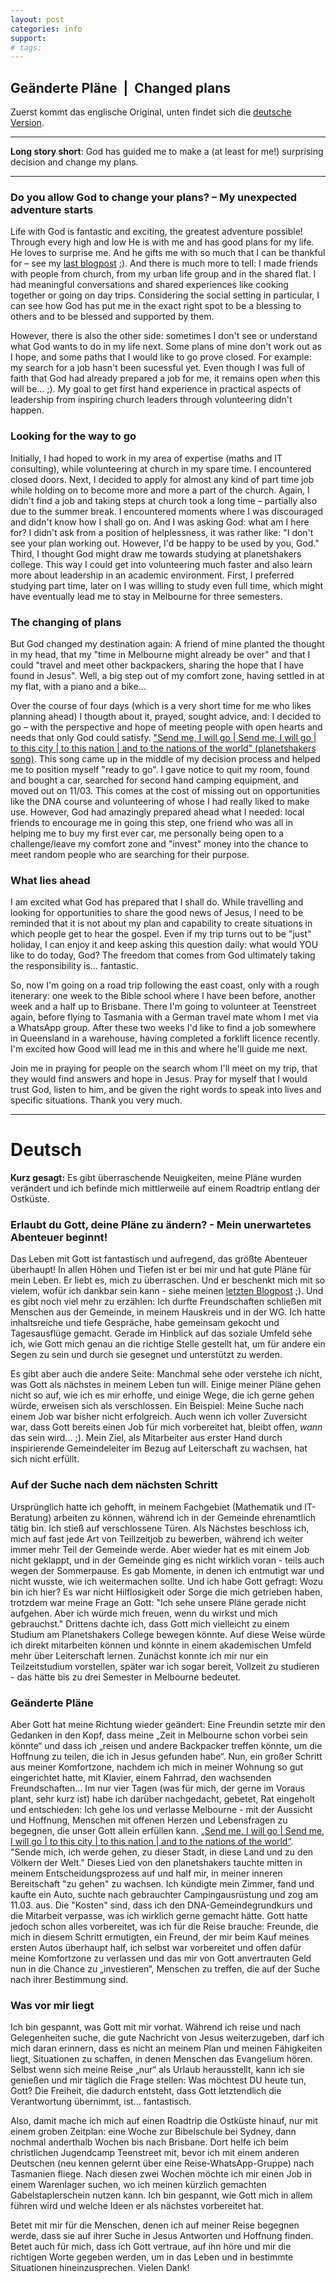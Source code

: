 ```yaml
---
layout: post
categories: info
support:
# tags: 
---
```


## Geänderte Pläne  \|  Changed plans
Zuerst kommt das englische Original, unten findet sich die [deutsche Version](#deutsch).

---
**Long story short**: God has guided me to make a (at least for me!) surprising decision and change my plans. 

---

### Do you allow God to change your plans? – My unexpected adventure starts
Life with God is fantastic and exciting, the greatest adventure possible! Through every high and low He is with me and has good plans for my life. He loves to surprise me. And he gifts me with so much that I can be thankful for – see my [last blogpost](https://dominikaustralia.github.io/info/2025/01/24/gifts-events-questions.html) ;). And there is much more to tell: I made friends with people from church, from my urban life group and in the shared flat. I had meaningful conversations and shared experiences like cooking together or going on day trips. Considering the social setting in particular, I can see how God has put me in the exact right spot to be a blessing to others and to be blessed and supported by them.

However, there is also the other side: sometimes I don't see or understand what God wants to do in my life next. Some plans of mine don't work out as I hope, and some paths that I would like to go prove closed. For example: my search for a job hasn't been sucessful yet. Even though I was full of faith that God had already prepared a job for me, it remains open _when_ this will be... ;). My goal to get first hand experience in practical aspects of leadership from inspiring church leaders through volunteering didn't happen. 

### Looking for the way to go
Initially, I had hoped to work in my area of expertise (maths and IT consulting), while volunteering at church in my spare time. I encountered closed doors. Next, I decided to apply for almost any kind of part time job while holding on to become more and more a part of the church. Again, I didn't find a job and taking steps at church took a long time – partially also due to the summer break. I encountered moments where I was discouraged and didn't know how I shall go on. And I was asking God: what am I here for? I didn't ask from a position of helplessness, it was rather like: "I don't see your plan working out. However, I'd be happy to be used by you, God." Third, I thought God might draw me towards studying at planetshakers college. This way I could get into volunteering much faster and also learn more about leadership in an academic environment. First, I preferred studying part time, later on I was willing to study even full time, which might have eventually lead me to stay in Melbourne for three semesters.

### The changing of plans
But God changed my destination again: A friend of mine planted the thought in my head, that my "time in Melbourne might already be over" and that I could "travel and meet other backpackers, sharing the hope that I have found in Jesus". Well, a big step out of my comfort zone, having settled in at my flat, with a piano and a bike...

Over the course of four days (which is a very short time for me who likes planning ahead) I thougth about it, prayed, sought advice, and: I decided to go – with the perspective and hope of meeting people with open hearts and needs that only God could satisfy.
["Send me, I will go | Send me, I will go | to this city | to this nation | and to the nations of the world" (planetshakers song)](https://www.youtube.com/watch?v=N5iEFpCzLhw). This song came up in the middle of my decision process and helped me to position myself "ready to go". I gave notice to quit my room, found and bought a car, searched for second hand camping equipment, and moved out on 11/03. This comes at the cost of missing out on opportunities like the DNA course and volunteering of whose I had really liked to make use.
However, God had amazingly prepared ahead what I needed: local friends to encourage me in going this step, one friend who was all in helping me to buy my first ever car,  me personally being open to a challenge/leave my comfort zone and "invest" money into the chance to meet random people who are searching for their purpose.

### What lies ahead
I am excited what God has prepared that I shall do. While travelling and looking for opportunities to share the good news of Jesus, I need to be reminded that it is not about my plan and capability to create situations in which people get to hear the gospel. 
Even if my trip turns out to be "just" holiday, I can enjoy it and keep asking this question daily: what would YOU like to do today, God? The freedom that comes from God ultimately taking the responsibility is... fantastic. 

So, now I'm going on a road trip following the east coast, only with a rough itenerary: one week to the Bible school where I have been before, another week and a half up to Brisbane. There I'm going to volunteer at Teenstreet again, before flying to Tasmania with a German travel mate whom I met via a WhatsApp group. After these two weeks I'd like to find a job somewhere in Queensland in a warehouse, having completed a forklift licence recently. 
I'm excited how Good will lead me in this and where he'll guide me next. 

Join me in praying for people on the search whom I'll meet on my trip, that they would find answers and hope in Jesus. Pray for myself that I would trust God, listen to him, and be given the right words to speak into lives and specific situations. Thank you very much. 

---
# Deutsch

**Kurz gesagt:** Es gibt überraschende Neuigkeiten, meine Pläne wurden verändert und ich befinde mich mittlerweile auf einem Roadtrip entlang der Ostküste.

### Erlaubt du Gott, deine Pläne zu ändern? - Mein unerwartetes Abenteuer beginnt! 
Das Leben mit Gott ist fantastisch und aufregend, das größte Abenteuer überhaupt! In allen Höhen und Tiefen ist er bei mir und hat gute Pläne für mein Leben. Er liebt es, mich zu überraschen. Und er beschenkt mich mit so vielem, wofür ich dankbar sein kann - siehe meinen [letzten Blogpost](https://dominikaustralia.github.io/info/2025/01/24/gifts-events-questions.html) ;). Und es gibt noch viel mehr zu erzählen: Ich durfte Freundschaften schließen mit Menschen aus der Gemeinde, in meinem Hauskreis und in der WG. Ich hatte inhaltsreiche und tiefe Gespräche, habe gemeinsam gekocht und Tagesausflüge gemacht. Gerade im Hinblick auf das soziale Umfeld sehe ich, wie Gott mich genau an die richtige Stelle gestellt hat, um für andere ein Segen zu sein und durch sie gesegnet und unterstützt zu werden.

Es gibt aber auch die andere Seite: Manchmal sehe oder verstehe ich nicht, was Gott als nächstes in meinem Leben tun will. Einige meiner Pläne gehen nicht so auf, wie ich es mir erhoffe, und einige Wege, die ich gerne gehen würde, erweisen sich als verschlossen. Ein Beispiel: Meine Suche nach einem Job war bisher nicht erfolgreich. Auch wenn ich voller Zuversicht war, dass Gott bereits einen Job für mich vorbereitet hat, bleibt offen, _wann_ das sein wird... ;). Mein Ziel, als Mitarbeiter aus erster Hand durch inspirierende Gemeindeleiter im Bezug auf Leiterschaft zu wachsen, hat sich nicht erfüllt. 

### Auf der Suche nach dem nächsten Schritt
Ursprünglich hatte ich gehofft, in meinem Fachgebiet (Mathematik und IT-Beratung) arbeiten zu können, während ich in der Gemeinde ehrenamtlich tätig bin. Ich stieß auf verschlossene Türen. Als Nächstes beschloss ich, mich auf fast jede Art von Teillzeitjob zu bewerben, während ich weiter immer mehr Teil der Gemeinde werde. Aber wieder hat es mit einem Job nicht geklappt, und in der Gemeinde ging es nicht wirklich voran - teils auch wegen der Sommerpause. Es gab Momente, in denen ich entmutigt war und nicht wusste, wie ich weitermachen sollte. Und ich habe Gott gefragt: Wozu bin ich hier? Es war nicht Hilflosigkeit oder Sorge die mich getrieben haben, trotzdem war meine Frage an Gott: "Ich sehe unsere Pläne gerade nicht aufgehen. Aber ich würde mich freuen, wenn du wirkst und mich gebrauchst." Drittens dachte ich, dass Gott mich vielleicht zu einem Studium am Planetshakers College bewegen könnte. Auf diese Weise würde ich direkt mitarbeiten können und könnte in einem akademischen Umfeld mehr über Leiterschaft lernen. Zunächst konnte ich mir nur ein Teilzeitstudium vorstellen, später war ich sogar bereit, Vollzeit zu studieren - das hätte bis zu drei Semester in Melbourne bedeutet.

### Geänderte Pläne
Aber Gott hat meine Richtung wieder geändert: Eine Freundin setzte mir den Gedanken in den Kopf, dass meine „Zeit in Melbourne schon vorbei sein könnte“ und dass ich „reisen und andere Backpacker treffen könnte, um die Hoffnung zu teilen, die ich in Jesus gefunden habe“. Nun, ein großer Schritt aus meiner Komfortzone, nachdem ich mich in meiner Wohnung so gut eingerichtet hatte, mit Klavier, einem Fahrrad, den wachsenden Freundschaften...
Im nur vier Tagen (was für mich, der gerne im Voraus plant, sehr kurz ist) habe ich darüber nachgedacht, gebetet, Rat eingeholt und entschieden: Ich gehe los und verlasse Melbourne - mit der Aussicht und Hoffnung, Menschen mit offenen Herzen und Lebensfragen zu begegnen, die unser Gott allein erfüllen kann.
[„Send me, I will go | Send me, I will go | to this city | to this nation | and to the nations of the world“](https://www.youtube.com/watch?v=N5iEFpCzLhw). "Sende mich, ich werde gehen, zu dieser Stadt, in diese Land und zu den Völkern der Welt." Dieses Lied von den planetshakers tauchte mitten in meinem Entscheidungsprozess auf und half mir, in meiner inneren Bereitschaft "zu gehen" zu wachsen. Ich kündigte mein Zimmer, fand und kaufte ein Auto, suchte nach gebrauchter Campingausrüstung und zog am 11.03. aus. Die "Kosten" sind, dass ich den DNA-Gemeindegrundkurs und die Mitarbeit verpasse, was ich wirklich gerne gemacht hätte.
Gott hatte jedoch schon alles vorbereitet, was ich für die Reise brauche: Freunde, die mich in diesem Schritt ermutigten, ein Freund, der mir beim Kauf meines ersten Autos überhaupt half, ich selbst war vorbereitet und offen dafür meine Komfortzone zu verlassen und das mir von Gott anvertrauten Geld nun in die Chance zu „investieren“, Menschen zu treffen, die auf der Suche nach ihrer Bestimmung sind.

### Was vor mir liegt
Ich bin gespannt, was Gott mit mir vorhat. Während ich reise und nach Gelegenheiten suche, die gute Nachricht von Jesus weiterzugeben, darf ich mich daran erinnern, dass es nicht an meinem Plan und meinen Fähigkeiten liegt, Situationen zu schaffen, in denen Menschen das Evangelium hören. 
Selbst wenn sich meine Reise „nur“ als Urlaub herausstellt, kann ich sie genießen und mir täglich die Frage stellen: Was möchtest DU heute tun, Gott? Die Freiheit, die dadurch entsteht, dass Gott letztendlich die Verantwortung übernimmt, ist... fantastisch. 

Also, damit mache ich mich auf einen Roadtrip die Ostküste hinauf, nur mit einem groben Zeitplan: eine Woche zur Bibelschule bei Sydney, dann nochmal anderthalb Wochen bis nach Brisbane. Dort helfe ich beim christlichen Jugendcamp Teenstreet mit, bevor ich mit einem anderen Deutschen (neu kennen gelernt über eine Reise-WhatsApp-Gruppe) nach Tasmanien fliege. Nach diesen zwei Wochen möchte ich mir einen Job in einem Warenlager suchen, wo ich meinen kürzlich gemachten Gabelstaplerschein nutzen kann. 
Ich bin gespannt, wie Gott mich in allem führen wird und welche Ideen er als nächstes vorbereitet hat. 

Betet mit mir für die Menschen, denen ich auf meiner Reise begegnen werde, dass sie auf ihrer Suche in Jesus Antworten und Hoffnung finden. Betet auch für mich, dass ich Gott vertraue, auf ihn höre und mir die richtigen Worte gegeben werden, um in das Leben und in bestimmte Situationen hineinzusprechen. Vielen Dank!